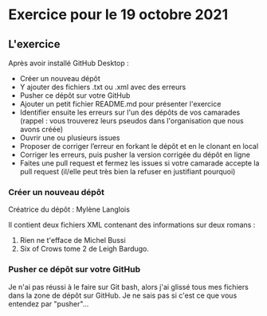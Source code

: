 # Exercice pour le 19 octobre 2021
## L'exercice
Après avoir installé GitHub Desktop :

* Créer un nouveau dépôt 
* Y ajouter des fichiers .txt ou .xml avec des erreurs
* Pusher ce dépôt sur votre GitHub 
* Ajouter un petit fichier README.md pour présenter l'exercice
* Identifier ensuite les erreurs sur l'un des dépôts de vos camarades (rappel : vous trouverez leurs pseudos dans l'organisation que nous avons créée)
* Ouvrir une ou plusieurs issues
* Proposer de corriger l’erreur en forkant le dépôt et en le clonant en local
* Corriger les erreurs, puis pusher la version corrigée du dépôt en ligne
* Faites une pull request et fermez les issues si votre camarade accepte la pull request (il/elle peut très bien la refuser en justifiant pourquoi)

### Créer un nouveau dépôt

Créatrice du dépôt : Mylène Langlois

Il contient deux fichiers XML contenant des informations sur deux romans : 
1. Rien ne t'efface de Michel Bussi 
2. Six of Crows tome 2 de Leigh Bardugo. 

### Pusher ce dépôt sur votre GitHub

Je n'ai pas réussi à le faire sur Git bash, alors j'ai glissé tous mes fichiers dans la zone de dépôt sur GitHub. Je ne sais pas si c'est ce que vous entendez par "pusher"... 

